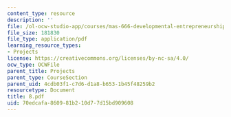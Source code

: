 ```yaml
---
content_type: resource
description: ''
file: /ol-ocw-studio-app/courses/mas-666-developmental-entrepreneurship-fall-2003/70edcafa860981b210d77d15bd909608_8.pdf
file_size: 181830
file_type: application/pdf
learning_resource_types:
- Projects
license: https://creativecommons.org/licenses/by-nc-sa/4.0/
ocw_type: OCWFile
parent_title: Projects
parent_type: CourseSection
parent_uid: 4cdb03f1-c7d6-d1a8-b653-1b45f48259b2
resourcetype: Document
title: 8.pdf
uid: 70edcafa-8609-81b2-10d7-7d15bd909608
---
```

